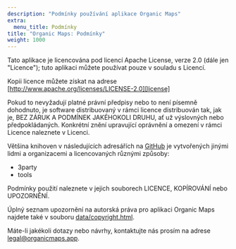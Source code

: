```yaml
---
description: "Podmínky používání aplikace Organic Maps"
extra:
  menu_title: Podmínky
title: "Organic Maps: Podmínky"
weight: 1000
---
```


Tato aplikace je licencována pod licencí Apache License, verze 2.0 (dále jen
"Licence"); tuto aplikaci můžete používat pouze v souladu s Licencí.

Kopii licence můžete získat na adrese
[http://www.apache.org/licenses/LICENSE-2.0][license]

Pokud to nevyžadují platné právní předpisy nebo to není písemně dohodnuto,
je software distribuovaný v rámci licence distribuován tak, jak je, BEZ
ZÁRUK A PODMÍNEK JAKÉHOKOLI DRUHU, ať už výslovných nebo
předpokládaných. Konkrétní znění upravující oprávnění a omezení v rámci
Licence naleznete v Licenci.

Většina knihoven v následujících adresářích na [GitHub][github] je
vytvořených jinými lidmi a organizacemi a licencovaných různými způsoby:

- 3party
- tools

Podmínky použití naleznete v jejich souborech LICENCE, KOPÍROVÁNÍ nebo
UPOZORNĚNÍ.

Úplný seznam upozornění na autorská práva pro aplikaci Organic Maps najdete
také v souboru [data/copyright.html][copyright].

Máte-li jakékoli dotazy nebo návrhy, kontaktujte nás prosím na adrese
[legal@organicmaps.app](mailto:legal@organicmaps.app).

[github]: https://github.com/organicmaps/organicmaps
[license]: http://www.apache.org/licenses/LICENSE-2.0
[copyright]: https://github.com/organicmaps/organicmaps/blob/master/data/copyright.html
